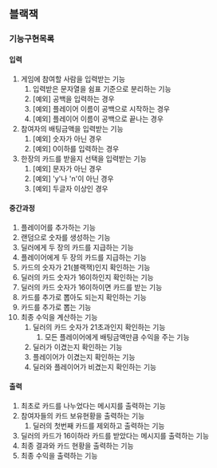 ## 블랙잭
### 기능구현목록
#### 입력
1. 게임에 참여할 사람을 입력받는 기능
    1. 입력받은 문자열을 쉼표 기준으로 분리하는 기능
    1. [예외] 공백을 입력하는 경우
    1. [예외] 플레이어 이름이 공백으로 시작하는 경우
    1. [예외] 플레이어 이름이 공백으로 끝나는 경우
1. 참여자의 배팅금액을 입력받는 기능
    1. [예외] 숫자가 아닌 경우
    1. [예외] 0이하를 입력하는 경우
1. 한장의 카드를 받을지 선택을 입력받는 기능
    1. [예외] 문자가 아닌 경우
    1. [예외] 'y'나 'n'이 아닌 경우
    1. [예외] 두글자 이상인 경우


#### 중간과정
1. 플레이어를 추가하는 기능
1. 랜덤으로 숫자를 생성하는 기능
1. 딜러에게 두 장의 카드를 지급하는 기능
1. 플레이어에게 두 장의 카드를 지급하는 기능
1. 카드의 숫자가 21(블랙잭)인지 확인하는 기능
1. 딜러의 카드 숫자가 16이하인지 확인하는 기능
1. 딜러의 카드 숫자가 16이하이면 카드를 받는 기능
1. 카드를 추가로 뽑아도 되는지 확인하는 기능
1. 카드를 추가로 뽑는 기능
1. 최종 수익을 계산하는 기능
    1. 딜러의 카드 숫자가 21초과인지 확인하는 기능
        1. 모든 플레이어에게 배팅금액만큼 수익을 주는 기능
    1. 딜러가 이겼는지 확인하는 기능
    1. 플레이어가 이겼는지 확인하는 기능
    1. 딜러와 플레이어가 비겼는지 확인하는 기능 

#### 출력
1. 최초로 카드를 나누었다는 메시지를 출력하는 기능
1. 참여자들의 카드 보유현황을 출력하는 기능
    1. 딜러의 첫번째 카드를 제외하고 출력하는 기능
1. 딜러의 카드가 16이하라 카드를 받았다는 메시지를 출력하는 기능
1. 최종 결과와 카드 현황을 출력하는 기능
1. 최종 수익을 출력하는 기능